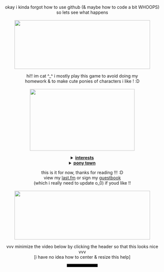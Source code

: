 <html>
<body style="text-align:center;">
<!-- LAWD i do NOT know how to make this centered -->
<!-- html nerds how do i make the text center aligned again... -->

<p align="center">
  okay i kinda forgot how to use github (& maybe how to code a bit WHOOPS) so lets see what happens
  <br><br>
  <img src="https://file.garden/ZFwqlyhvAk-Bo3Zk/dawn-majora.gif" width=440 height=158>
</p>

<p align="center">
  hi!! im cat ^_^ i mostly play this game to avoid doing my
  <br>homework & to make cute ponies of characters i like ! :D
  <br><br>
  <img src="https://i.pinimg.com/originals/ed/69/74/ed69746096714a8e1b37e5b1f935228d.gif" width=340 height=200>
</p>

<details align="center">
  <summary><u><b>interests</b></u></summary>
    <p align="center">
      <br>
      curently my main interests are scott pilgrim (this includes
      <br>the comics, takes off, & the movie) & the legend of zelda !
      <br>[im still suuupppeeerrr new to zelda so i dont know too much though m_ _m"]
      <br><br>
      <img src="https://64.media.tumblr.com/32f912404ce8067fbc972b72d9e4b420/tumblr_mymvzeBPo71sczkzyo1_500.gif" width=340 height=200>
    </p>
</details>

<details align="center">
  <summary><u><b>pony town</b></u></summary>
    <p align="center">
      <br>
      im off-tab 90% of the time, pleasepleaseplease send me a whisper
      <br>if you wanna chat with me though since it helps me see your
      <br>message & ill probably eventually respond if you use a whisp :3
      <br><br>
      send me a friend request if we're in the same fandom !! if youre
      <br>using a pony from a media i like ill most likely accept
      <br>your friend req lawl ^_<
      <br><br>
      <img src="https://i.pinimg.com/originals/ed/3e/0c/ed3e0cb2fd67e6f89cd56d6c23aa86e9.gif" width=340 height=200>
    </p>
</details>

<p align="center">
  this is it for now, thanks for reading !!! :D
  <br>view my <a href="https://www.last.fm/user/flowerofthesoul">last.fm</a> or sign my <a href="https://falsettos.atabook.org/">guestbook</a>
  <br>(which i really need to update o_0) if youd like !!
  <br><br>
  <img src="https://i.pinimg.com/originals/0c/67/61/0c67614296cd713d61ab251d2fe05ebd.gif" width=440 height=158>
</p>

<p align="center">
   vvv minimize the video below by clicking the header so that this looks nice vvv
  <br>[i have no idea how to center & resize this help]
</p>
  <video src="https://github.com/user-attachments/assets/456217f7-e0d2-40a1-bd73-48f087be9ec2" width=100 height=10 align="center">

</html>
